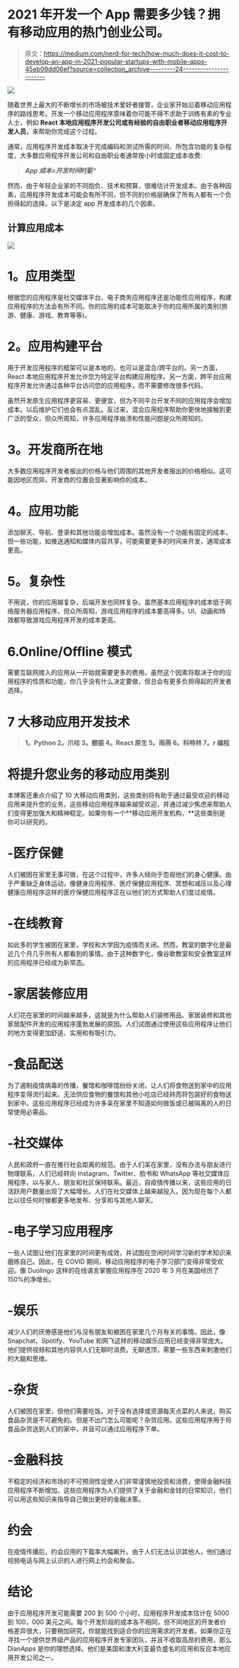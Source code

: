 # 2021 年开发一个 App 需要多少钱？拥有移动应用的热门创业公司。

> 原文：<https://medium.com/nerd-for-tech/how-much-does-it-cost-to-develop-an-app-in-2021-popular-startups-with-mobile-apps-45eb09dd06ef?source=collection_archive---------24----------------------->

![](img/8dc7b8ba5c2eb178d3fdf2ac91e4103e.png)

随着世界上最大的不断增长的市场被技术爱好者接管，企业家开始沿着移动应用程序的路线思考。开发一个移动应用程序意味着你可能不得不求助于训练有素的专业人士，例如 **React 本地应用程序开发公司或有经验的自由职业者移动应用程序开发人员**，来帮助你完成这个过程。

通常，应用程序开发成本取决于完成编码和测试所需的时间、所包含功能的复杂程度，大多数应用程序开发公司和自由职业者通常按小时或固定成本收费:

> ***App 成本=开发时间*时薪***

然而，由于年轻企业家的不同抱负、技术和预算，很难估计开发成本。由于各种因素，应用程序开发成本可能会有所不同，但不同的价格层确保了所有人都有一个负担得起的选择。以下是决定 app 开发成本的几个因素。

## **计算应用成本**

![](img/a233f9c83621239cc2c4bbcbdb3e2abe.png)

# **1。应用类型**

根据您的应用程序是社交媒体平台、电子商务应用程序还是功能性应用程序，构建应用程序的方法会有所不同。你的应用的成本可能取决于你的应用所属的类别(旅游、健康、游戏、教育等等)。

# **2。应用构建平台**

用于开发应用程序的框架可以是本地的，也可以是混合/跨平台的。另一方面，React 本地应用程序开发允许您为特定平台构建应用程序。另一方面，跨平台应用程序开发允许通过各种平台访问您的应用程序，而不需要修改很多代码。

虽然开发原生应用程序更容易、更便宜，但为不同平台开发不同的应用程序会增加成本。以后维护它们也会有点混乱。反过来，混合应用程序帮助你更快地接触到更广泛的受众，但众所周知，许多应用程序崩溃和性能问题是众所周知的。

# **3。开发商所在地**

大多数应用程序开发者报出的价格与他们周围的其他开发者报出的价格相似。这可能因地区而异。开发商的位置会显著影响你的成本。

# **4。应用功能**

添加聊天、导航、登录和其他功能会增加成本。虽然没有一个功能有固定的成本，但一些功能，如推送通知和媒体内容共享，可能需要更多的时间来开发，通常成本更高。

# **5。复杂性**

不用说，你的应用越复杂，后端开发也同样复杂。虽然基本应用程序的成本低于网络服务器应用程序，但众所周知，游戏应用程序的成本要高得多。UI、动画和特效都导致游戏应用程序开发的成本更高。

# **6.Online/Offline 模式**

需要互联网接入的应用从一开始就需要更多的费用。虽然这个因素将取决于你的应用程序的性质和功能，你几乎没有什么决定要做，但总会有更多负担得起的开发者选择。

# 7 大移动应用开发技术

> **1。Python
> 2。爪哇
> 3。颤振
> 4。React 原生
> 5。雨燕
> 6。科特林
> 7。r 编程**

# 将提升您业务的移动应用类别

本博客还重点介绍了 10 大移动应用类别，这些类别将有助于通过最受欢迎的移动应用来提升您的业务。这些移动应用程序越来越受欢迎，并通过减少焦虑来帮助人们变得更加强大和精神稳定。如果你有一个**移动应用开发机构，**这些类别是你可以研究的。

# -医疗保健

人们被困在家里无事可做，在这个过程中，许多人倾向于忽视他们的身心健康。由于严重缺乏身体运动，像健身应用程序、医疗保健应用程序、冥想和减压以及心理健康应用程序这样的医疗保健应用程序正在以他们的方式帮助人们度过疫情。

# -在线教育

如此多的学生被困在家里，学校和大学因为疫情而关闭。然而，教室的数字化是最近几个月几乎所有人都看到的事情。由于这种数字化，像谷歌教室和安全教室这样的应用程序已经成为新常态。

# -家居装修应用

人们花在家里的时间越来越多，这就是为什么帮助人们装修用品、家居装修和其他家居配件开发的应用程序蓬勃发展的原因。人们试图通过使用这些应用程序让他们的地方变得更加舒适、实用和有吸引力。

# -食品配送

为了遏制疫情病毒的传播，餐馆和咖啡馆纷纷关闭，让人们将食物送到家中的应用程序变得流行起来。无法供应食物的餐馆和其他小吃店已经转而将包装好的食物送到家中。这些应用程序已经成为许多呆在家里不知道如何做饭或已被隔离的人的日常使用必需品。

# -社交媒体

人民和政府一直在推行社会距离的规范。由于人们呆在家里，没有办法与朋友进行物理联系，人们已经转向 Instagram、Twitter、脸书和 WhatsApp 等社交媒体应用程序，以与家人、朋友和社区保持联系。最近，自疫情传播以来，这些应用的日活跃用户数量出现了大幅增长。人们在社交媒体上越来越投入，因为现在每个人都比以往任何时候都更多地发布、分享和与其他人聊天。

# -电子学习应用程序

一些人试图让他们在家里的时间更有成效，并试图在空闲时间学习新的学术知识来磨练自己。因此，在 COVID 期间，移动应用程序的电子学习部门变得非常受欢迎。像 Duolingo 这样的在线语言掌握应用程序在 2020 年 3 月在美国经历了 150%的净增长。

# -娱乐

减少人们的厌倦感是他们与没有朋友和被困在家里几个月有关的事情。因此，像 Snapchat、Spotify、YouTube 和网飞这样的移动娱乐应用已经变得非常庞大。他们提供视频和其他内容供人们无聊时消费。无聊透顶，需要一些东西来刺激他们的大脑和思维。

# -杂货

人们被困在家里，但他们需要吃饭。对于没有选择或资源每天点菜的人来说，购买食品杂货是不可避免的。但是不出门怎么可能呢？杂货应用。这些应用程序用于将食品杂货送到人们的家中，并且可以通过应用程序下单。

# -金融科技

不稳定的经济和市场的不可预测性促使人们非常谨慎地投资和消费，使得金融科技应用程序不断增加。这些应用程序为人们提供了关于金融和金钱的日常知识，他们可以用这些知识来指导自己做出更好的金融决策。

# 约会

在疫情传播后，约会应用的下载率大幅飙升。由于人们无法认识其他人，他们通过视频电话与网上认识的人进行网上约会和聚会。

# **结论**

由于应用程序开发可能需要 200 到 500 个小时，应用程序开发成本估计在 5000 到 100，000 美元之间。每个开发阶段的成本各不相同，但不同地区的开发者价格差异很大，只要稍加研究，你就能找到适合你的应用需求的开发者。如果你正在寻找一个提供世界级产品的应用程序开发专家团队，并且不收取高昂的费用，那么 DianApps 是你的理想选择。他们是美国和澳大利亚最负盛名的应用和反应本地应用开发公司之一。